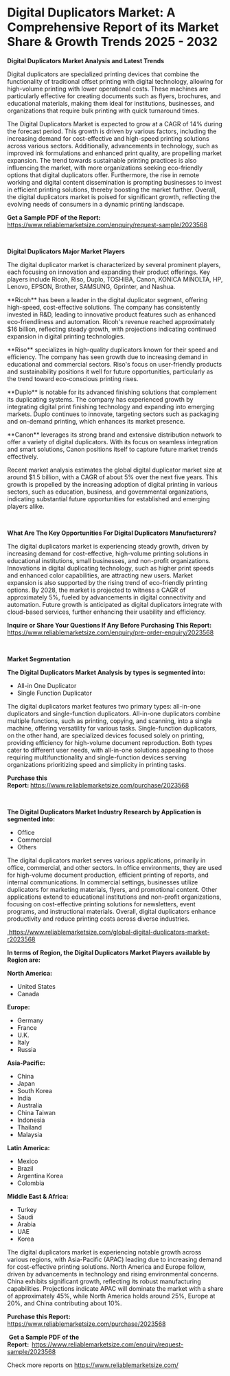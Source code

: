 <p><h1>Digital Duplicators Market: A Comprehensive Report of its Market Share & Growth Trends 2025 - 2032</h1></p><p><strong>Digital Duplicators Market Analysis and Latest Trends</strong></p>
<p><p>Digital duplicators are specialized printing devices that combine the functionality of traditional offset printing with digital technology, allowing for high-volume printing with lower operational costs. These machines are particularly effective for creating documents such as flyers, brochures, and educational materials, making them ideal for institutions, businesses, and organizations that require bulk printing with quick turnaround times.</p><p>The Digital Duplicators Market is expected to grow at a CAGR of 14% during the forecast period. This growth is driven by various factors, including the increasing demand for cost-effective and high-speed printing solutions across various sectors. Additionally, advancements in technology, such as improved ink formulations and enhanced print quality, are propelling market expansion. The trend towards sustainable printing practices is also influencing the market, with more organizations seeking eco-friendly options that digital duplicators offer. Furthermore, the rise in remote working and digital content dissemination is prompting businesses to invest in efficient printing solutions, thereby boosting the market further. Overall, the digital duplicators market is poised for significant growth, reflecting the evolving needs of consumers in a dynamic printing landscape.</p></p>
<p><strong>Get a Sample PDF of the Report:&nbsp;</strong> <a href="https://www.reliablemarketsize.com/enquiry/request-sample/2023568?utm_campaign=2773&utm_medium=2&utm_source=Github&utm_content=ia&utm_term=06042025&utm_id=digital-duplicators">https://www.reliablemarketsize.com/enquiry/request-sample/2023568</a></p>
<p>&nbsp;</p>
<p><strong>Digital Duplicators Major Market Players</strong></p>
<p><p>The digital duplicator market is characterized by several prominent players, each focusing on innovation and expanding their product offerings. Key players include Ricoh, Riso, Duplo, TOSHIBA, Canon, KONICA MINOLTA, HP, Lenovo, EPSON, Brother, SAMSUNG, Gprinter, and Nashua. </p><p>**Ricoh** has been a leader in the digital duplicator segment, offering high-speed, cost-effective solutions. The company has consistently invested in R&D, leading to innovative product features such as enhanced eco-friendliness and automation. Ricoh's revenue reached approximately $16 billion, reflecting steady growth, with projections indicating continued expansion in digital printing technologies.</p><p>**Riso** specializes in high-quality duplicators known for their speed and efficiency. The company has seen growth due to increasing demand in educational and commercial sectors. Riso's focus on user-friendly products and sustainability positions it well for future opportunities, particularly as the trend toward eco-conscious printing rises.</p><p>**Duplo** is notable for its advanced finishing solutions that complement its duplicating systems. The company has experienced growth by integrating digital print finishing technology and expanding into emerging markets. Duplo continues to innovate, targeting sectors such as packaging and on-demand printing, which enhances its market presence.</p><p>**Canon** leverages its strong brand and extensive distribution network to offer a variety of digital duplicators. With its focus on seamless integration and smart solutions, Canon positions itself to capture future market trends effectively.</p><p>Recent market analysis estimates the global digital duplicator market size at around $1.5 billion, with a CAGR of about 5% over the next five years. This growth is propelled by the increasing adoption of digital printing in various sectors, such as education, business, and governmental organizations, indicating substantial future opportunities for established and emerging players alike.</p></p>
<p>&nbsp;</p>
<p><strong>What Are The Key Opportunities For Digital Duplicators Manufacturers?</strong></p>
<p><p>The digital duplicators market is experiencing steady growth, driven by increasing demand for cost-effective, high-volume printing solutions in educational institutions, small businesses, and non-profit organizations. Innovations in digital duplicating technology, such as higher print speeds and enhanced color capabilities, are attracting new users. Market expansion is also supported by the rising trend of eco-friendly printing options. By 2028, the market is projected to witness a CAGR of approximately 5%, fueled by advancements in digital connectivity and automation. Future growth is anticipated as digital duplicators integrate with cloud-based services, further enhancing their usability and efficiency.</p></p>
<p><strong>Inquire or Share Your Questions If Any Before Purchasing This Report:</strong> <a href="https://www.reliablemarketsize.com/enquiry/pre-order-enquiry/2023568?utm_campaign=2773&utm_medium=2&utm_source=Github&utm_content=ia&utm_term=06042025&utm_id=digital-duplicators">https://www.reliablemarketsize.com/enquiry/pre-order-enquiry/2023568</a></p>
<p>&nbsp;</p>
<p><strong>Market Segmentation</strong></p>
<p><strong>The Digital Duplicators Market Analysis by types is segmented into:</strong></p>
<p><ul><li>All-in One Duplicator</li><li>Single Function Duplicator</li></ul></p>
<p><p>The digital duplicators market features two primary types: all-in-one duplicators and single-function duplicators. All-in-one duplicators combine multiple functions, such as printing, copying, and scanning, into a single machine, offering versatility for various tasks. Single-function duplicators, on the other hand, are specialized devices focused solely on printing, providing efficiency for high-volume document reproduction. Both types cater to different user needs, with all-in-one solutions appealing to those requiring multifunctionality and single-function devices serving organizations prioritizing speed and simplicity in printing tasks.</p></p>
<p><strong>Purchase this Report:&nbsp;</strong><a href="https://www.reliablemarketsize.com/purchase/2023568?utm_campaign=2773&utm_medium=2&utm_source=Github&utm_content=ia&utm_term=06042025&utm_id=digital-duplicators">https://www.reliablemarketsize.com/purchase/2023568</a></p>
<p>&nbsp;</p>
<p><strong>The Digital Duplicators Market Industry Research by Application is segmented into:</strong></p>
<p><ul><li>Office</li><li>Commercial</li><li>Others</li></ul></p>
<p><p>The digital duplicators market serves various applications, primarily in office, commercial, and other sectors. In office environments, they are used for high-volume document production, efficient printing of reports, and internal communications. In commercial settings, businesses utilize duplicators for marketing materials, flyers, and promotional content. Other applications extend to educational institutions and non-profit organizations, focusing on cost-effective printing solutions for newsletters, event programs, and instructional materials. Overall, digital duplicators enhance productivity and reduce printing costs across diverse industries.</p></p>
<p><a href="https://www.reliablemarketsize.com/global-digital-duplicators-market-r2023568?utm_campaign=2773&utm_medium=2&utm_source=Github&utm_content=ia&utm_term=06042025&utm_id=digital-duplicators">&nbsp;https://www.reliablemarketsize.com/global-digital-duplicators-market-r2023568</a></p>
<p><strong>In terms of Region, the Digital Duplicators Market Players available by Region are:</strong></p>
<p>
    <p> <strong> North America: </strong>
        <ul>
            <li>United States</li>
            <li>Canada</li>
        </ul>
        </p> 
    <p> <strong> Europe: </strong>
        <ul>
            <li>Germany</li>
            <li>France</li>
            <li>U.K.</li>
            <li>Italy</li>
            <li>Russia</li>
        </ul>
        </p> 
    <p> <strong> Asia-Pacific: </strong>
        <ul>
            <li>China</li>
            <li>Japan</li>
            <li>South Korea</li>
            <li>India</li>
            <li>Australia</li>
            <li>China Taiwan</li>
            <li>Indonesia</li>
            <li>Thailand</li>
            <li>Malaysia</li>
        </ul>
        </p> 
    <p> <strong> Latin America: </strong>
        <ul>
            <li>Mexico</li>
            <li>Brazil</li>
            <li>Argentina Korea</li>
            <li>Colombia</li>
        </ul>
        </p> 
    <p> <strong> Middle East & Africa: </strong>
        <ul>
            <li>Turkey</li>
            <li>Saudi</li>
            <li>Arabia</li>
            <li>UAE</li>
            <li>Korea</li>
        </ul>
    </p>
    </p>
<p><p>The digital duplicators market is experiencing notable growth across various regions, with Asia-Pacific (APAC) leading due to increasing demand for cost-effective printing solutions. North America and Europe follow, driven by advancements in technology and rising environmental concerns. China exhibits significant growth, reflecting its robust manufacturing capabilities. Projections indicate APAC will dominate the market with a share of approximately 45%, while North America holds around 25%, Europe at 20%, and China contributing about 10%.</p></p>
<p><strong>Purchase this Report: </strong><a href="https://www.reliablemarketsize.com/purchase/2023568?utm_campaign=2773&utm_medium=2&utm_source=Github&utm_content=ia&utm_term=06042025&utm_id=digital-duplicators">https://www.reliablemarketsize.com/purchase/2023568</a></p>
<p>&nbsp;<strong>Get a Sample PDF of the Report:&nbsp;&nbsp;</strong><a href="https://www.reliablemarketsize.com/enquiry/request-sample/2023568?utm_campaign=2773&utm_medium=2&utm_source=Github&utm_content=ia&utm_term=06042025&utm_id=digital-duplicators">https://www.reliablemarketsize.com/enquiry/request-sample/2023568</a></p>
<p><strong></strong></p>
<p>Check more reports on <a href="https://www.reliablemarketsize.com/?utm_campaign=2773&utm_medium=2&utm_source=Github&utm_content=ia&utm_term=06042025&utm_id=digital-duplicators">https://www.reliablemarketsize.com/</a></p>
